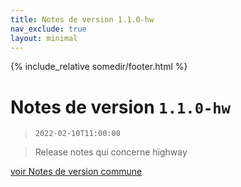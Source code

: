 ```yaml
---
title: Notes de version 1.1.0-hw
nav_exclude: true
layout: minimal
---
```


{% include_relative somedir/footer.html %}

# Notes de version `1.1.0-hw`

> `2022-02-10T11:00:00`

> Release notes qui concerne highway

[voir Notes de version commune](https://witsa.github.io/synapps/synapps-studio-releases/notes/1.1.0)

